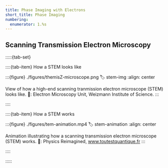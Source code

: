 ```yaml
---
title: Phase Imaging with Electrons
short_title: Phase Imaging
numbering:
  enumerator: 1.%s
---
```


## Scanning Transmission Electron Microscopy

:::::{tab-set}

::::{tab-item} How a STEM looks like

:::{figure} ./figures/themisZ-microscope.png
:label: stem-img
:align: center

View of how a high-end scanning tranmission electron microscope (STEM) looks like.
📸: Electron Microscopy Unit, Weizmann Institute of Science.
:::

::::

::::{tab-item} How a STEM works

:::{figure} ./figures/tem-animation.mp4
:label: stem-animation
:align: center

Animation illustrating how a scanning transmission electron microscope (STEM) works.
🎥: Physics Reimagined, www.toutestquantique.fr
:::

::::

:::::

